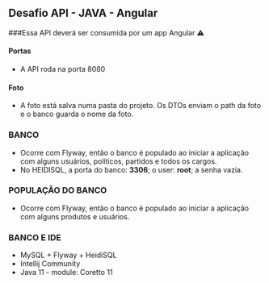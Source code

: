 ## Desafio API - JAVA - Angular
 
###Essa API deverá ser consumida por um app Angular ⚠

#### Portas
  + A API  roda na porta 8080

#### Foto
  + A foto está salva numa pasta do projeto. Os DTOs enviam o path da foto e o banco guarda o nome da foto.


###  BANCO
+ Ocorre com Flyway, então o banco é populado ao iniciar a aplicação com alguns usuários, políticos, partidos e todos os cargos.
+ No HEIDISQL, a porta do banco: **3306**; o user: **root**; a senha vazia.

###  POPULAÇÃO DO BANCO
+ Ocorre com Flyway, então o banco é populado ao iniciar a aplicação com alguns produtos e usuários.


###  BANCO E IDE
+ MySQL + Flyway + HeidiSQL
+ Intellij Community
+ Java 11 -  module: Coretto 11
